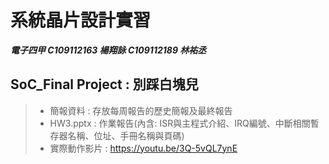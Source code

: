 # 系統晶片設計實習
***電子四甲 C109112163 楊翔詠 C109112189 林祐丞***
## SoC_Final Project : 別踩白塊兒
> - 簡報資料 : 存放每周報告的歷史簡報及最終報告
> - HW3.pptx : 作業報告(內含: ISR與主程式介紹、IRQ編號、中斷相關暫存器名稱、位址、手冊名稱與頁碼)
> - 實際動作影片 : https://youtu.be/3Q-5vQL7ynE
